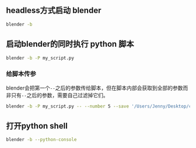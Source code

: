 ## headless方式启动 blender

```bash
blender -b
```

 ## 启动blender的同时执行 python 脚本

```bash
blender -b -P my_script.py
```

### 给脚本传参

blender会把第一个`--`之后的参数传给脚本，但在脚本内部会获取到全部的参数而非只有`--`之后的参数，需要自己过滤掉它们。

```bash
blender -b -P my_script.py -- --number 5 --save '/Users/Jenny/Desktop/cube.obj'
```

## 打开python shell

```bash
blender -b --python-console
```

